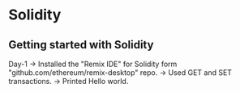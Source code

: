 # Solidity
Getting started with Solidity 
----------------------------------------------
Day-1
-> Installed the "Remix IDE" for Solidity form "github.com/ethereum/remix-desktop" repo.
-> Used GET and SET transactions.
-> Printed Hello world.

